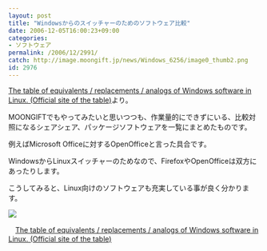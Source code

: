```yaml
---
layout: post
title: "Windowsからのスイッチャーのためのソフトウェア比較"
date: 2006-12-05T16:00:23+09:00
categories:
- ソフトウェア
permalink: /2006/12/2991/
catch: http://image.moongift.jp/news/Windows_6256/image0_thumb2.png
id: 2976
---
```

[The table of equivalents / replacements / analogs of Windows software in Linux. (Official site of the table)](http://www.linuxrsp.ru/win-lin-soft/table-eng.html)より。

MOONGIFTでもやってみたいと思いつつも、作業量的にできずにいる、比較対照になるシェアシェア、パッケージソフトウェアを一覧にまとめたものです。

例えばMicrosoft Officeに対するOpenOfficeと言った具合です。

WindowsからLinuxスイッチャーのためなので、FirefoxやOpenOfficeは双方にあったりします。

こうしてみると、Linux向けのソフトウェアも充実している事が良く分かります。

[![](http://image.moongift.jp/news/Windows_6256/image0_thumb2.png)](http://image.moongift.jp/news/Windows_6256/image04.png)

 

　[The table of equivalents / replacements / analogs of Windows software in Linux. (Official site of the table)](http://www.linuxrsp.ru/win-lin-soft/table-eng.html)

